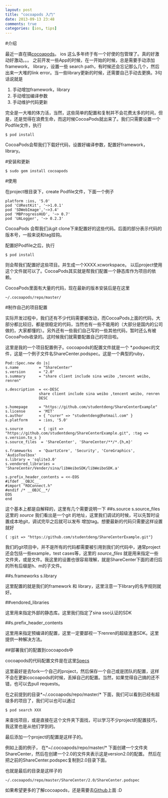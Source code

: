 ```yaml
---
layout: post
title: "cocoapods 入门"
date: 2013-09-13 23:48
comments: true
categories: [ios, tips]
---
```

#介绍

最近一直在搞[cocoapods](https://github.com/CocoaPods/CocoaPods)。 ios 这么多年终于有一个好使的包管理了。真的好激动好激动。。。
之前开发一些App的时候，在一开始的时候，总是需要手动添加framework， library，设置一些 search path，有时候还会忘记那么几个，然后出来一大堆的link error。当一些library更新的时候，还需要自己手动去更换。3句话说就是

1. 手动增加framework，library
2. 手动增加编译参数
3. 手动维护代码更新

完全是一大堆的体力活，当然，这些简单的配置和复制并不会花费太多的时间，但是，还是觉得在浪费生命，而这时候CocoaPods就出来了。我们只需要设置一个Podfile文件，执行

	$ pod install 
	
CocoaPods会帮我们下载好代码，设置好编译参数，配置好framework， library。

#安装和更新

	$ sudo gem install cocoapods
	
#使用
	
在project根目录下，create Podfile文件，下面一个例子
	
	platform :ios, '5.0'
	pod 'CURestKit', '~>1.0.1' 
	pod 'SDWebImage','~>3.4'
	pod 'MBProgressHUD', '~> 0.7'
	pod 'UALogger', '~> 0.2.3'

CocoaPods 会帮我们从git clone下来配置好的这些代码。后面的部分表示代码的版本号，一般来说和tag挂钩。

配置好Podfile之后，执行

	$ pod install
	
则会帮我们配置好这些项目。并生成一个XXXX.xcworkspace。 以后project使用这个文件就可以了。CocoaPods其实就是帮我们配置一个静态库作为项目的依赖。

CocoaPods里面有大量的代码，现在最新的版本安装后是在这里

	~/.cocoapods/repo/master/ 

#制作自己的项目配置

实际开发过程中，我们还有不少代码需要被改动，而CocoaPods上面的代码，大部分都比较旧，都是很稳定的代码，当然也有一些不能用的（大部分是国内的公司做的，大家都懂的）。另外还有一些我们自己写的一些其他代码，暂时还么有被CocoaPods收录的。这时候我们就需要配置自己的项目啦。

这里是我的一个项目配置例子。cocoapods的配置文件就是一个 *.podspec的文件，这是一个例子文件名ShareCenter.podspec。这是一个典型的ruby，

	Pod::Spec.new do |s|
	s.name         = "ShareCenter"
	s.version      = "2.0"
	s.summary      = "share client include sina weibo ,tencent weibo, renren"

	s.description  = <<-DESC
                   share client include sina weibo ,tencent weibo, renren
                   DESC

	s.homepage     = "https://github.com/studentdeng/ShareCenterExample"
	s.license      = 'MIT'
	s.author       = { "curer" => "studentdeng@hotmail.com" }
	s.platform     = :ios, '5.0'

	s.source       = { :git => "https://github.com/studentdeng/ShareCenterExample.git", :tag => s.version.to_s }
	s.source_files  = 'ShareCenter', 'ShareCenter/**/*.{h,m}'

	s.frameworks   = 'QuartzCore', 'Security', 'CoreGraphics', 'AudioToolbox'
	s.library = 'sqlite3.0'
	s.vendored_libraries = 'ShareCenter/Vender/sina/libWeiboSDK/libWeiboSDK.a'

	s.prefix_header_contents = <<-EOS
	#ifdef __OBJC__
	#import "ROConnect.h"
	#endif /* __OBJC__*/
	EOS
	end
	
	
这个基本上都是自解释的，这里有几个需要说明一下	
##s.source s.source_files
这里的 *source* 我们看出是一个git 的地址，这里我们调试的时候，可以先暂时设置成本地git，调试完毕之后就可以发布 增加tag。想要最新的代码只需要这样设置就好

	{ :git => "https://github.com/studentdeng/ShareCenterExample.git"}

我们的git项目中，并不是所有的代码都需要被引用到我们的代码中，通常project还会包括一些example，test cases等，这里的 *source_files* 就是用来指定一些文件夹，或是文件。我这里的设置也很容易理解，就是ShareCenter下面的递归后的所有后缀是h、m的子文件。


##s.frameworks s.library

这里配置的就是我们的framework 和 library，这里注意一下library的名字规则就好。

##vendored_libraries

这里用来指定外部的静态库。这里我们指定了sina sso认证的SDK

##s.prefix_header_contents

这里用来指定预编译的配置，这里一定要鄙视一下renren的超级渣渣SDK。这里提供一种解决方法。

##部署我们的配置到cocoapods中

cocoapods的代码配置文件是在这里[Specs](https://github.com/CocoaPods/Specs)

这里最好是去fork一个自己的project，然后保存一个自己或是团队的配置，这样不会在更新cocoapods的时候，丢掉自己的配置。当然，如果觉得自己搞的还不错，也可以去pull requests。

在之前提到的目录*~/.cocoapods/repo/master/* 下面，我们可以看到已经有超级多的项目了，我们可以也可以通过

	$ pod search XXX
	
来查找项目，或是直接在这个文件夹下面找，可以学习不少project的配置技巧，我这里也是从他们学到的。

最后添加一个project的配置是这样子的。

例如上面的例子，
在*~/.cocoapods/repo/master/* 下面创建一个文件夹ShareCenter，然后在创建一个2.0的文件夹表示这是version2.0的配置。
然后在把之前的ShareCenter.podspec复制到2.0目录下面。

也就是最后的目录是这样子的

	~/.cocoapods/repo/master/ShareCenter/2.0/ShareCenter.podspec
	
如果希望更多的了解cocoapods，还是需要去[Github](https://github.com/CocoaPods/CocoaPods)上面 :D
